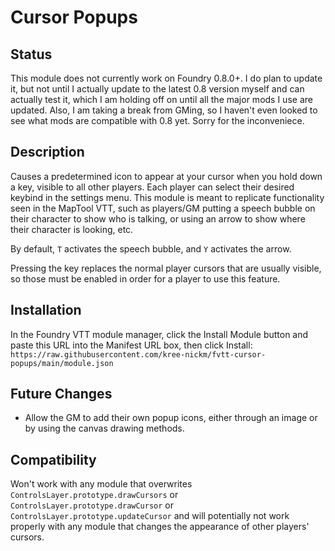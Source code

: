 # Cursor Popups

## Status
This module does not currently work on Foundry 0.8.0+. I do plan to update it, but not until I actually update to the latest 0.8 version myself and can actually test it, which I am holding off on until all the major mods I use are updated. Also, I am taking a break from GMing, so I haven't even looked to see what mods are compatible with 0.8 yet. Sorry for the inconveniece.

## Description
Causes a predetermined icon to appear at your cursor when you hold down a key, visible to all other players. Each player can select their desired keybind in the settings menu. This module is meant to replicate functionality seen in the MapTool VTT, such as players/GM putting a speech bubble on their character to show who is talking, or using an arrow to show where their character is looking, etc.

By default, `T` activates the speech bubble, and `Y` activates the arrow.

Pressing the key replaces the normal player cursors that are usually visible, so those must be enabled in order for a player to use this feature.

## Installation
In the Foundry VTT module manager, click the Install Module button and paste this URL into the Manifest URL box, then click Install: `https://raw.githubusercontent.com/kree-nickm/fvtt-cursor-popups/main/module.json`

## Future Changes
* Allow the GM to add their own popup icons, either through an image or by using the canvas drawing methods.

## Compatibility
Won't work with any module that overwrites `ControlsLayer.prototype.drawCursors` or `ControlsLayer.prototype.drawCursor` or `ControlsLayer.prototype.updateCursor` and will potentially not work properly with any module that changes the appearance of other players' cursors.
